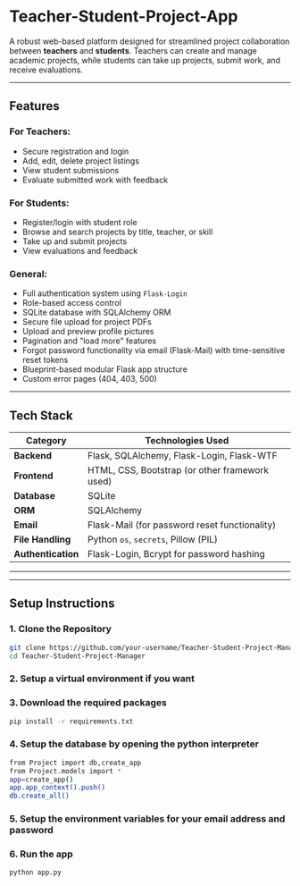 
# Teacher-Student-Project-App

A robust web-based platform designed for streamlined project collaboration between **teachers** and **students**. Teachers can create and manage academic projects, while students can take up projects, submit work, and receive evaluations.

---

## Features

### For Teachers:
- Secure registration and login
- Add, edit, delete project listings
- View student submissions
- Evaluate submitted work with feedback

### For Students:
- Register/login with student role
- Browse and search projects by title, teacher, or skill
- Take up and submit projects
- View evaluations and feedback

### General:
- Full authentication system using `Flask-Login`
- Role-based access control
- SQLite database with SQLAlchemy ORM
- Secure file upload for project PDFs
- Upload and preview profile pictures
- Pagination and "load more" features
- Forgot password functionality via email (Flask-Mail) with time-sensitive reset tokens
- Blueprint-based modular Flask app structure
- Custom error pages (404, 403, 500)

---

## Tech Stack

| Category       | Technologies Used                                |
|----------------|--------------------------------------------------|
| **Backend**    | Flask, SQLAlchemy, Flask-Login, Flask-WTF        |
| **Frontend**   | HTML, CSS, Bootstrap (or other framework used)   |
| **Database**   | SQLite                                            |
| **ORM**        | SQLAlchemy                                        |
| **Email**      | Flask-Mail (for password reset functionality)    |
| **File Handling** | Python `os`, `secrets`, Pillow (PIL)            |
| **Authentication** | Flask-Login, Bcrypt for password hashing      |

---

---

## Setup Instructions

### 1. Clone the Repository

```bash
git clone https://github.com/your-username/Teacher-Student-Project-Manager.git
cd Teacher-Student-Project-Manager
```

### 2. Setup a virtual environment if you want

### 3. Download the required packages 

```bash
pip install -r requirements.txt
```

### 4. Setup the database by opening the python interpreter
```bash
from Project import db,create_app
from Project.models import *
app=create_app()
app.app_context().push()
db.create_all()
```

### 5. Setup the environment variables for your email address and password

### 6. Run the app

```bash
python app.py
```
